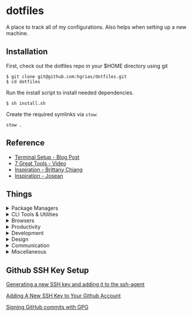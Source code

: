 # dotfiles

A place to track all of my configurations. Also helps when setting up a new machine.

## Installation

First, check out the dotfiles repo in your $HOME directory using git

```
$ git clone git@github.com:hgrias/dotfiles.git
$ cd dotfiles
```

Run the install script to install needed dependencies.

```
$ sh install.sh
```

Create the required symlinks via `stow`:

```
stow .
```

## Reference

- [Terminal Setup - Blog Post](https://www.josean.com/posts/terminal-setup)
- [7 Great Tools - Video](https://www.youtube.com/watch?v=mmqDYw9C30I&t=678s)
- [Inspiration - Brittany Chiang](https://github.com/bchiang7/dotfiles)
- [Inspiration - Josean](https://github.com/josean-dev/dev-environment-files)

## Things

<details>
<summary>Package Managers</summary>

- [NVM](https://github.com/creationix/nvm/)
- [Yarn](https://yarnpkg.com/en/)
- [Homebrew](http://brew.sh/)

</details>

<details>
<summary>CLI Tools & Utilities</summary>

- [XCode Command Line Tools](https://developer.apple.com/xcode/downloads/)
- [ZSH](https://github.com/robbyrussell/oh-my-zsh/wiki/Installing-ZSH)
- [Oh My Zsh](https://github.com/robbyrussell/oh-my-zsh)
- [zsh-syntax-highlighting](https://github.com/zsh-users/zsh-syntax-highlighting)
- [zsh-autosuggestions](https://github.com/zsh-users/zsh-autosuggestions)
- [zsh-completions](https://github.com/zsh-users/zsh-completions)
- [zsh-you-should-use](https://github.com/MichaelAquilina/zsh-you-should-use)
- [rebase-editor - better rebasing tool](https://github.com/sjurba/rebase-editor)
- [bat - better cat](https://github.com/sharkdp/bat)
- [fzf - command line fuzzy finder](https://github.com/junegunn/fzf)
- [stow - symlink farm manager](https://www.gnu.org/software/stow/)
- [fd - find alternative](https://github.com/sharkdp/fd)
- [eza - better ls](https://github.com/eza-community/eza)
- [git-delta - better git diff](https://github.com/dandavison/delta)
- [zoxide - better cd](https://github.com/ajeetdsouza/zoxide)
- [fzf-git - zsh key bindings for git powered by fzf](https://github.com/junegunn/fzf-git.sh)

</details>

<details>
<summary>Browsers</summary>

- [Chrome](https://www.google.com/chrome/browser/desktop/)
- [Firefox](https://www.mozilla.org/en-US/firefox/new/)

</details>

<details>
<summary>Productivity</summary>

- [Rectangle](https://rectangleapp.com/)
- [Maccy](https://maccy.app/)
- [Raycast](https://www.raycast.com/)
- [1Password](https://1password.com/)
- [Meeting Bar](https://meetingbar.app/)
- [Tick Tick](https://ticktick.com/about/download)
- [Notion](https://www.notion.so/desktop)

</details>

<details>
<summary>Development</summary>

- [Visual Studio Code](https://code.visualstudio.com/)
- [iTerm2](https://www.iterm2.com/)
- [Postman](https://www.getpostman.com/)
- [Docker](https://docs.docker.com/docker-for-mac/install/)
- [XCode](https://developer.apple.com/xcode/)
- [Transmit](https://apps.apple.com/us/app/transmit-5/id1436522307?mt=12)

</details>

<details>
<summary>Design</summary>

- [Figma](https://www.figma.com/downloads/)

</details>

<details>
<summary>Communication</summary>

- [Slack](https://slack.com/downloads/mac)
- [Spark](https://sparkmailapp.com/)
- [Zoom](https://zoom.us/download)

</details>

<details>
<summary>Miscellaneous</summary>

- [Spotify](https://www.spotify.com/us/download/mac/)
<!-- - [Rocket](http://matthewpalmer.net/rocket/) -->

</details>

## Github SSH Key Setup

[Generating a new SSH key and adding it to the ssh-agent](https://help.github.com/articles/generating-a-new-ssh-key-and-adding-it-to-the-ssh-agent/)

[Adding A New SSH Key to Your Github Account](https://help.github.com/articles/adding-a-new-ssh-key-to-your-github-account/)

[Signing GitHub commits with GPG](https://docs.github.com/en/authentication/managing-commit-signature-verification/signing-commits)